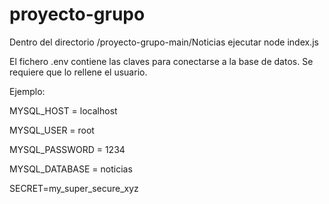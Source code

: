 # proyecto-grupo
<p>Dentro del directorio /proyecto-grupo-main/Noticias ejecutar node index.js</p>
<p></p>
<p>El fichero .env contiene las claves para conectarse a la base de datos. Se requiere que lo rellene el usuario.</p>
<p>Ejemplo:</p>
<p>MYSQL_HOST = localhost</p>
<p>MYSQL_USER = root</p>
<p>MYSQL_PASSWORD = 1234</p>
<p>MYSQL_DATABASE = noticias</p>
<p>SECRET=my_super_secure_xyz</p>
